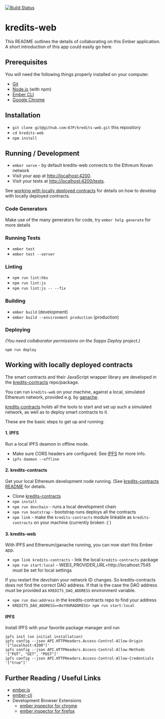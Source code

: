 [![Build Status](https://travis-ci.org/67P/kredits-web.svg?branch=master)](https://travis-ci.org/67P/kredits-web)

# kredits-web

This README outlines the details of collaborating on this Ember application.
A short introduction of this app could easily go here.

## Prerequisites

You will need the following things properly installed on your computer.

* [Git](https://git-scm.com/)
* [Node.js](https://nodejs.org/) (with npm)
* [Ember CLI](https://ember-cli.com/)
* [Google Chrome](https://google.com/chrome/)

## Installation

* `git clone git@github.com:67P/kredits-web.git` this repository
* `cd kredits-web`
* `npm install`

## Running / Development


* `ember serve` - by default kredits-web connects to the Ethreum Kovan network
* Visit your app at [http://localhost:4200](http://localhost:4200).
* Visit your tests at [http://localhost:4200/tests](http://localhost:4200/tests).

See [working with locally deployed contracts](https://github.com/67P/kredits-web#working-with-locally-deployed-contracts) for details on how to develop with locally deployed contracts.

### Code Generators

Make use of the many generators for code, try `ember help generate` for more details

### Running Tests

* `ember test`
* `ember test --server`

### Linting

* `npm run lint:hbs`
* `npm run lint:js`
* `npm run lint:js -- --fix`

### Building

* `ember build` (development)
* `ember build --environment production` (production)

### Deploying

_(You need collaborator permissions on the 5apps Deploy project.)_

`npm run deploy`

## Working with locally deployed contracts

The smart contracts and their JavaScript wrapper library are developed in the
[kredits-contracts](https://github.com/67P/kredits-contracts) repo/package.

You can run `kredits-web` on your machine, against a local, simulated Ethereum
network, provided e.g. by [ganache](http://truffleframework.com/ganache/).

[kredits-contracts](https://github.com/67P/kredits-contracts) holds all the tools
to start and set up such a simulated network, as well as to deploy smart
contracts to it.

These are the basic steps to get up and running:

#### 1. IPFS

Run a local IPFS deamon in offline mode.

  * Make sure CORS headers are configured. See [IPFS](#ipfs) for more info.
  * `ipfs daemon --offline`

#### 2. kredits-contracts

Get your local Ethereum development node running. (See [kredits-contracts README](https://github.com/67P/kredits-contracts)
for details.

  * Clone [kredits-contracts](https://github.com/67P/kredits-contracts)
  * `npm install`
  * `npm run devchain` - runs a local development chain
  * `npm run bootstrap` - bootstrap runs deploys all the contracts
  * `npm link` - make the `kredits-contracts` module linkable as `kredits-contracts` on your machine (currently broken :( )

#### 3. kredits-web

With IPFS and Ethereum/ganache running, you can now start this Ember app.

  * `npm link kredits-contracts` - link the local `kredits-contracts` package
  * `npm run start:local` - WEB3_PROVIDER_URL=http://localhost:7545 must be set for local settings

If you restart the devchain your network ID changes. So kredits-contracts does not find the correct DAO address.
If that is the case the DAO address must be provided as `KREDITS_DAO_ADDRESS` environment variable.

  * `npm run dao:address` in the kredits-contracts repo to find your address
  * `KREDITS_DAO_ADDRESS=<0xYOURADDRESS> npm run start:local`

#### IPFS

Install IPFS with your favorite package manager and run

    ipfs init (on initial installation)
    ipfs config --json API.HTTPHeaders.Access-Control-Allow-Origin '["localhost:4200"]'
    ipfs config --json API.HTTPHeaders.Access-Control-Allow-Methods '["PUT", "GET", "POST"]'
    ipfs config --json API.HTTPHeaders.Access-Control-Allow-Credentials '["true"]'

## Further Reading / Useful Links

* [ember.js](https://emberjs.com/)
* [ember-cli](https://ember-cli.com/)
* Development Browser Extensions
  * [ember inspector for chrome](https://chrome.google.com/webstore/detail/ember-inspector/bmdblncegkenkacieihfhpjfppoconhi)
  * [ember inspector for firefox](https://addons.mozilla.org/en-US/firefox/addon/ember-inspector/)
